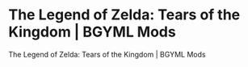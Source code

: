 # The Legend of Zelda: Tears of the Kingdom | BGYML Mods
The Legend of Zelda: Tears of the Kingdom | BGYML Mods
